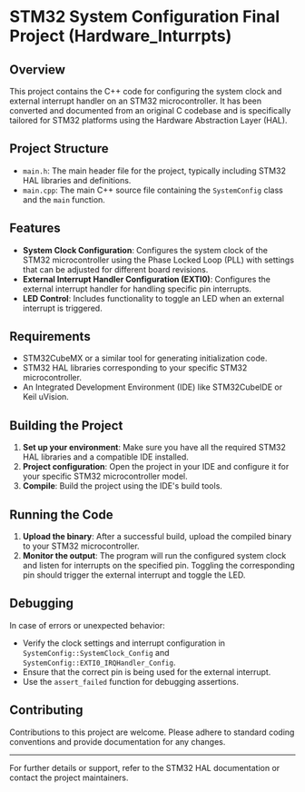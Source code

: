 # STM32 System Configuration Final Project (Hardware_Inturrpts)

## Overview

This project contains the C++ code for configuring the system clock and external interrupt handler on an STM32 microcontroller. It has been converted and documented from an original C codebase and is specifically tailored for STM32 platforms using the Hardware Abstraction Layer (HAL).

## Project Structure

- `main.h`: The main header file for the project, typically including STM32 HAL libraries and definitions.
- `main.cpp`: The main C++ source file containing the `SystemConfig` class and the `main` function.

## Features

- **System Clock Configuration**: Configures the system clock of the STM32 microcontroller using the Phase Locked Loop (PLL) with settings that can be adjusted for different board revisions.
- **External Interrupt Handler Configuration (EXTI0)**: Configures the external interrupt handler for handling specific pin interrupts.
- **LED Control**: Includes functionality to toggle an LED when an external interrupt is triggered.

## Requirements

- STM32CubeMX or a similar tool for generating initialization code.
- STM32 HAL libraries corresponding to your specific STM32 microcontroller.
- An Integrated Development Environment (IDE) like STM32CubeIDE or Keil uVision.

## Building the Project

1. **Set up your environment**: Make sure you have all the required STM32 HAL libraries and a compatible IDE installed.
2. **Project configuration**: Open the project in your IDE and configure it for your specific STM32 microcontroller model.
3. **Compile**: Build the project using the IDE's build tools.

## Running the Code

1. **Upload the binary**: After a successful build, upload the compiled binary to your STM32 microcontroller.
2. **Monitor the output**: The program will run the configured system clock and listen for interrupts on the specified pin. Toggling the corresponding pin should trigger the external interrupt and toggle the LED.

## Debugging

In case of errors or unexpected behavior:
- Verify the clock settings and interrupt configuration in `SystemConfig::SystemClock_Config` and `SystemConfig::EXTI0_IRQHandler_Config`.
- Ensure that the correct pin is being used for the external interrupt.
- Use the `assert_failed` function for debugging assertions.

## Contributing

Contributions to this project are welcome. Please adhere to standard coding conventions and provide documentation for any changes.


---

For further details or support, refer to the STM32 HAL documentation or contact the project maintainers.
